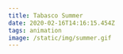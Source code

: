 ```yaml
---
title: Tabasco Summer
date: 2020-02-16T14:16:15.454Z
tags: animation
image: /static/img/summer.gif
---
```


